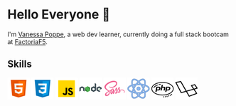 # Hello Everyone :wave:

I'm [Vanessa Poppe](https://vanessapoppe.me/), a web dev learner, currently doing a full stack bootcam at [FactoriaF5](http://www.factoriaf5.org/). 


## Skills

![html logo](https://github.com/vanessacor/vanessacor/blob/master/images/icons8-html-5-50.png) ![css logo](https://github.com/vanessacor/vanessacor/blob/master/images/icons8-css3-50.png) ![javascript logo](https://github.com/vanessacor/vanessacor/blob/master/images/icons8-javascript-50.png) ![nodejs logo](https://github.com/vanessacor/vanessacor/blob/master/images/icons8-nodejs-50.png) ![sass logo](https://github.com/vanessacor/vanessacor/blob/master/images/icons8-sass-50.png) ![react logo](https://github.com/vanessacor/vanessacor/blob/master/images/icons8-react-50.png)
![php logo](https://github.com/vanessacor/vanessacor/blob/master/images/icons8-php-logo-50.png)
![laravel logo](https://github.com/vanessacor/vanessacor/blob/master/images/icons8-laravel-50.png)
